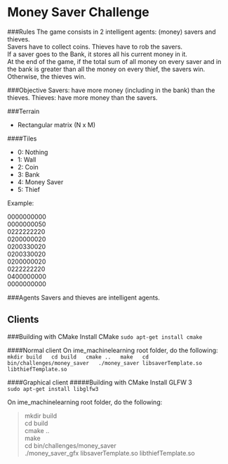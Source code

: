 Money Saver Challenge
=====================

###Rules
The game consists in 2 intelligent agents: (money) savers and thieves.  
Savers have to collect coins. Thieves have to rob the savers.  
If a saver goes to the Bank, it stores all his current money in it.  
At the end of the game, if the total sum of all money on every saver and in the
bank is greater than all the money on every thief, the savers win. Otherwise,
the thieves win.

###Objective
Savers: have more money (including in the bank) than the thieves.
Thieves: have more money than the savers.

###Terrain

- Rectangular matrix (N x M)

####Tiles
- 0: Nothing
- 1: Wall
- 2: Coin
- 3: Bank
- 4: Money Saver
- 5: Thief

Example:

0000000000  
0000000050  
0222222220  
0200000020  
0200330020  
0200330020  
0200000020  
0222222220  
0400000000  
0000000000  

###Agents
Savers and thieves are intelligent agents.


Clients
-------
###Building with CMake
Install CMake
``sudo apt-get install cmake``

####Normal client
On ime_machinelearning root folder, do the following:
``
mkdir build  
cd build  
cmake ..  
make  
cd bin/challenges/money_saver  
./money_saver libsaverTemplate.so libthiefTemplate.so
``

####Graphical client
#####Building with CMake
Install GLFW 3  
``sudo apt-get install libglfw3``  

On ime_machinelearning root folder, do the following:  
> mkdir build  
> cd build  
> cmake ..  
> make  
> cd bin/challenges/money_saver  
> ./money_saver_gfx libsaverTemplate.so libthiefTemplate.so
